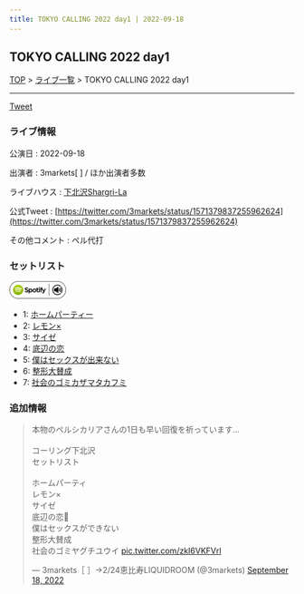 ```yaml
---
title: TOKYO CALLING 2022 day1 | 2022-09-18
---
```

## TOKYO CALLING 2022 day1

[TOP](/setlist/) > [ライブ一覧](lives.html) > TOKYO CALLING 2022 day1

___

<a href="https://twitter.com/share?ref_src=twsrc%5Etfw" data-text="3markets[ ]セットリスト > TOKYO CALLING 2022 day1" class="twitter-share-button" data-via="3markets" data-hashtags="3markets" data-related="3markets" data-show-count="false">Tweet</a>

### ライブ情報

公演日
:    2022-09-18

出演者
:    3markets[ ] / ほか出演者多数

ライブハウス
:    [下北沢Shargri-La](livehouse012.html)

公式Tweet
:    [https://twitter.com/3markets/status/1571379837255962624](https://twitter.com/3markets/status/1571379837255962624)

その他コメント
:    ペル代打

### セットリスト


[![play with spotify](images/spotify-icon.png)](https://open.spotify.com/playlist/2zQdsLF6bZLJAbKsFwgt5r)



*  1: [ホームパーティー](song011.html)
*  2: [レモン×](song003.html)
*  3: [サイゼ](song004.html)
*  4: [底辺の恋](song008.html)
*  5: [僕はセックスが出来ない](song006.html)
*  6: [整形大賛成](song005.html)
*  7: [社会のゴミカザマタカフミ](song002.html)


### 追加情報



<blockquote class="twitter-tweet"><p lang="ja" dir="ltr">本物のペルシカリアさんの1日も早い回復を祈っています…<br><br>コーリング下北沢<br>セットリスト<br><br>ホームパーティ<br>レモン×<br>サイゼ<br>底辺の恋🎥<br>僕はセックスができない<br>整形大賛成<br>社会のゴミヤグチユウイ <a href="https://t.co/zkI6VKFVrl">pic.twitter.com/zkI6VKFVrl</a></p>&mdash; 3markets［ ］→2/24恵比寿LIQUIDROOM (@3markets) <a href="https://twitter.com/3markets/status/1571379837255962624?ref_src=twsrc%5Etfw">September 18, 2022</a></blockquote>
<script async src="https://platform.twitter.com/widgets.js" charset="utf-8"></script>




<script async src="https://platform.twitter.com/widgets.js" charset="utf-8"></script>